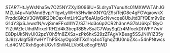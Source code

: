 $START$HtJyWsNha5w7O25NYZXylG096lU+5LdryaTYunuXc01MXWWTAhJGMZLk4p+Na9AndBvpjYllgwLyWHh3HwlimXNYQ/Z9siTejO8e4gFGVqaowkXPrzddGKzV3QWBiR2OkOax4ntLirK2uf6eAUpGcNvvcqe8UbJtd3FfQEm9v9zG1dY3jxSJvwsfN/vvjSmeFFxdII1YZ/SZ1Hd3o6p2CR2h3nnAG7bU6KpT18yOYIZtWZleUihdMIrxelfRH2d4k3bep18B5vSyJG7WaySqi2r4MfoekDfWFY7wVE8DpUk5NvUl02pzYOh5fn8ZXSz+zPk6hxS29zZFAgVXBeag5SSJNilYiZ35y3J9z/vklgf5BYwHYThP5KayOgoShTXd1rq4x4TghqZtIU0nbZXc+54nPNtwcsrLd4GMCRxhSgohUGv1lShW4LLVo6Le8cgP$END$